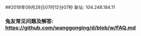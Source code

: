 ##2018年09月28日07时12分07秒 新址: 104.248.184.11
### 兔友常见问题及解答: https://github.com/wanggonging/d/blob/w/FAQ.md
